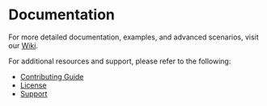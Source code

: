 # Documentation

For more detailed documentation, examples, and advanced scenarios, visit our [Wiki](https://github.com/mayuanyang/Mediator.Net/wiki).

For additional resources and support, please refer to the following:

- [Contributing Guide](../CONTRIBUTING.md)
- [License](../LICENSE.txt)
- [Support](../README.md#️-support)
